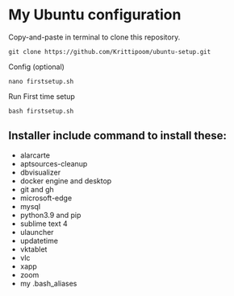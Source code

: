 # My Ubuntu configuration

Copy-and-paste in terminal to clone this repository.
```
git clone https://github.com/Krittipoom/ubuntu-setup.git
```

Config (optional)
```
nano firstsetup.sh
```

Run First time setup
```
bash firstsetup.sh
```

## Installer include command to install these:

- alarcarte
- aptsources-cleanup
- dbvisualizer
- docker engine and desktop
- git and gh
- microsoft-edge
- mysql
- python3.9 and pip
- sublime text 4
- ulauncher
- updatetime
- vktablet
- vlc
- xapp
- zoom
- my .bash_aliases
